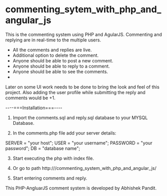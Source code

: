 # commenting_sytem_with_php_and_angular_js
This is the commenting system using PHP and AgularJS. Commenting and replying are in real-time to the multiple users.

* All the comments and replies are live.
* Additional option to delete the comment.
* Anyone should be able to post a new comment.
* Anyone should be able to reply to a comment.
* Anyone should be able to see the comments.
* 
Later on some UI work needs to be done to bring the look and feel of this project.
Also adding the user profile while submitting the reply and comments would be +1.

----===Installation===----

1. Import the comments.sql and reply.sql database to your MYSQL Database.

2. In the comments.php file add your server details: 

SERVER = "your host"; USER = "your username"; PASSWORD = "your password"; DB = "database name";

3. Start executing the php with index file.

4. Or go to path http://<your-host>/commenting_system_with_php_and_angular_js/

5. Start entering comments and reply.


This PHP-AngluarJS comment system is developed by Abhishek Pandit. 
